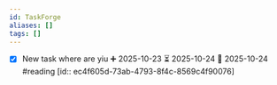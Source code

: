 ```yaml
---
id: TaskForge
aliases: []
tags: []
---
```

- [x] New task where are yiu  ➕ 2025-10-23 ⏳ 2025-10-24 📅 2025-10-24 #reading [id:: ec4f605d-73ab-4793-8f4c-8569c4f90076]
